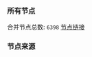 ### 所有节点
合并节点总数: `6398`
[节点链接](https://github.com/rzhy1/33/raw/master/sub/sub_merge_base64.txt)

### 节点来源
